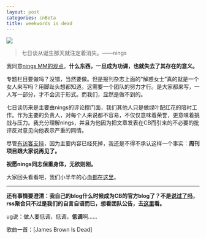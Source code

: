 ```yaml
---
layout: post
categories: cnBeta
title: weekwords is dead
---
```


![](https://ws1.sinaimg.cn/large/4b91f9d5gy1fvsphm8rr6j20k80f6k15.jpg)

> 七日谈从诞生那天就注定着消失。——nings

我同意[nings MM的观点](https://web.archive.org/web/20070627102707/http://nings.cn/2007/05/19/report-of-nings-blog-weekly/#comment-1768)。**什么东西，一旦成为功课，也就失去了其存在的意义。**

专题栏目要做吗？没错，当然要做。但是报刊杂志上面的“解惑女士”真的就是一个女人来写吗？用脚趾头想都知道。这需要一个团队的努力才行。是大家都来写，一人写一部分，才不会流于形式。而我们，显然是做不到的。

七日谈历来是主要由nings的评论撑门面，我们其他人只是做绿叶配红花的陪衬工作。作为主要的负责人，对每个人来说都不容易，不仅仅意味着荣誉，更意味着挑战与压力。我充分理解nings，并且为他因为把文章发表在CB而引来的不必要的批评反对意见向他表示严重的同情。

尽管[有访客支持](https://web.archive.org/web/20070627102707/http://www.cnbeta.com/article.php?sid=26328)，因为主要内容已经死掉，我还是不得不承认这样一个事实：**周刊项目跟大家说再见了。**

**祝愿nings同志保重身体，无欲则刚。**

大家回头看看吧，我们小半年的心血[都在这里](https://web.archive.org/web/20070627102707/http://www.cnbeta.com/topics/165.htm)。

---

**还有事情要澄清：我自己的blog什么时候成为CB的官方blog了？不是**[**说过了吗**](https://web.archive.org/web/20070627102707/http://www.cnbeta.com/articles/24900.htm)**，rss聚合只不过是我们的自言自语而已，想看团队公告，去**[**这里**](https://web.archive.org/web/20070627102707/http://www.cnbeta.com/topics/291.htm)**看。**

ug说：做人要低调，低调，**低调**啊……

歌曲一首：[James Brown Is Dead]